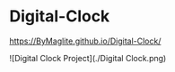 # Digital-Clock

https://ByMaglite.github.io/Digital-Clock/

![Digital Clock Project](./Digital Clock.png)